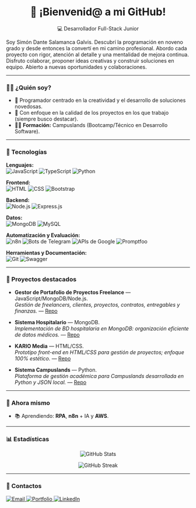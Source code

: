 <h1 align="center">📌 ¡Bienvenid@ a mi GitHub!</h1>

<p align="center">
💻 Desarrollador Full-Stack Junior 
</p>

Soy Simón Dante Salamanca Galvis. Descubrí la programación en noveno grado y desde entonces la convertí en mi camino profesional. Abordo cada proyecto con rigor, atención al detalle y una mentalidad de mejora continua. Disfruto colaborar, proponer ideas creativas y construir soluciones en equipo. Abierto a nuevas oportunidades y colaboraciones.

---

### 👨‍💻 ¿Quién soy?

- 🧠 Programador centrado en la creatividad y el desarrollo de soluciones novedosas.
- 🎯 Con enfoque en la calidad de los proyectos en los que trabajo (siempre busco destacar).
- 🧑‍🎓 **Formación:** Campuslands (Bootcamp/Técnico en Desarrollo Software).

---

### 🚀 Tecnologías

**Lenguajes:**  
<img alt="JavaScript" src="https://img.shields.io/badge/JavaScript-000?style=flat&logo=javascript">
<img alt="TypeScript" src="https://img.shields.io/badge/TypeScript-000?style=flat&logo=typescript">
<img alt="Python" src="https://img.shields.io/badge/Python-000?style=flat&logo=python">

**Frontend:**  
<img alt="HTML" src="https://img.shields.io/badge/HTML-000?style=flat&logo=html5&logoColor=orange">
<img alt="CSS" src="https://img.shields.io/badge/CSS-000?style=flat&logo=css&logoColor=1572B6">
<img alt="Bootstrap" src="https://img.shields.io/badge/Bootstrap-000?style=flat&logo=bootstrap">

**Backend:**  
<img alt="Node.js" src="https://img.shields.io/badge/Node.js-000?style=flat&logo=nodedotjs">
<img alt="Express.js" src="https://img.shields.io/badge/Express.js-000?style=flat&logo=express">

**Datos:**  
<img alt="MongoDB" src="https://img.shields.io/badge/MongoDB-000?style=flat&logo=mongodb">
<img alt="MySQL" src="https://img.shields.io/badge/MySQL-000?style=flat&logo=mysql">

**Automatización y Evaluación:**  
<img alt="n8n" src="https://img.shields.io/badge/n8n-000?style=flat&logo=n8n">
<img alt="Bots de Telegram" src="https://img.shields.io/badge/Bots%20de%20Telegram-000?style=flat&logo=telegram">
<img alt="APIs de Google" src="https://img.shields.io/badge/APIs%20de%20Google-000?style=flat&logo=google">
<img alt="Promptfoo" src="https://i.postimg.cc/SNxM8FG1/Promptfoo.png">

**Herramientas y Documentación:**<br>
<img alt="Git" src="https://img.shields.io/badge/Git-000?style=flat&logo=git">
<img alt="Swagger" src="https://img.shields.io/badge/Swagger-000?style=flat&logo=swagger">

---

### 🌟 Proyectos destacados
- **Gestor de Portafolio de Proyectos Freelance** — JavaScript/MongoDB/Node.js.  
  _Gestión de freelancers, clientes, proyectos, contratos, entregables y finanzas._ — [Repo](https://github.com/Maria-Juliana-Saavedra-Mejia/Gestor_Portafolio_Proyectos_Freelance)

- **Sistema Hospitalario** — MongoDB.  
  _Implementación de BD hospitalaria en MongoDB: organización eficiente de datos médicos._ — [Repo](https://github.com/Dante-Sal/Sistema_Hospitalario)

- **KARIO Media** — HTML/CSS.  
  _Prototipo front-end en HTML/CSS para gestión de proyectos; enfoque 100% estético._ — [Repo](https://github.com/Dante-Sal/KARIO_Media)

- **Sistema Campuslands** — Python.<br>
  _Plataforma de gestión académica para Campuslands desarrollada en Python y JSON local._ — [Repo](https://github.com/Dante-Sal/Sistema_Campuslands)

---

### 🧭 Ahora mismo
- 📚 Aprendiendo: **RPA**, **n8n** + IA y **AWS**.

---

### 📊 Estadísticas

<p align="center">
  <img src="https://github-readme-stats.vercel.app/api?username=Dante-Sal&show_icons=true&theme=radical" alt="GitHub Stats">
</p>

<p align="center">
  <img src="https://streak-stats.demolab.com?user=Dante-Sal&theme=radical" alt="GitHub Streak"/>
</p>

---

### 🔗 Contactos

<p>
  <a href="mailto:dantesalamancagalvis@gmail.com">
    <img src="https://img.shields.io/badge/Email-DanteSalamanca-red?style=flat&logo=gmail&logoColor=white" alt="Email">
  </a>
  <a href="https://dante-sal.github.io/Portafolio_DanteSalamanca/">
    <img src="https://img.shields.io/badge/Portafolio-Web-blue?style=flat&logo=google-chrome&logoColor=white" alt="Portfolio">
  </a>
  <a href="https://www.linkedin.com/in/sim%C3%B3n-dante-salamanca-galvis-5370b2356/?profileId=ACoAAFilq3sBrRfMRLrRXmGbFXxmwU-fWU8LsGo">
    <img src="https://custom-icon-badges.demolab.com/badge/LinkedIn-Conecta-0A66C2?logo=linkedin-white&logoColor=fff" alt="LinkedIn">
  </a>
</p>
